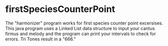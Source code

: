 # firstSpeciesCounterPoint
The "harmonizer" program works for first species counter point excersises.
This java program uses a Linked List data structure to input your cantus firmus and melody and the program can print your intervals to check for errors. Tri Tones result in a "666."
